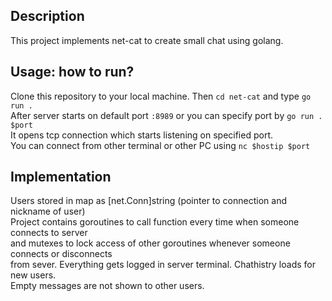 ## Description
This project implements net-cat to create small chat using golang.

## Usage: how to run?

Clone this repository to your local machine. Then `cd net-cat` and type `go run .`  
After server starts on default port `:8989` or you can specify port by `go run . $port`   
It opens tcp connection which starts listening on specified port.  
You can connect from other terminal or other PC using `nc $hostip $port`  


## Implementation  

Users stored in map as [net.Conn]string (pointer to connection and nickname of user)  
Project contains goroutines to call function every time when someone connects to server  
and mutexes to lock access of other goroutines whenever someone connects or disconnects  
from sever. Everything gets logged in server terminal. Chathistry loads for new users.  
Empty messages are not shown to other users.